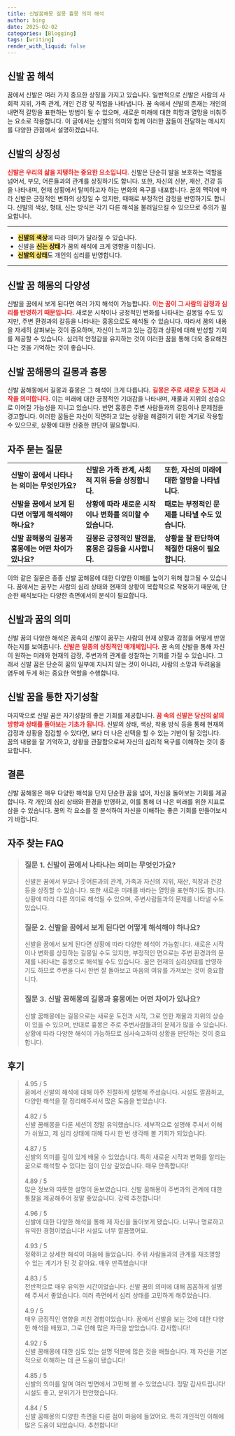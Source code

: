 ```yaml
---
title: 신발꿈해몽 길몽 흉몽 의미 해석
author: bing
date: 2025-02-02
categories: [Blogging]
tags: [writing]
render_with_liquid: false
---
```



<h2 id='신발 꿈 해석'>신발 꿈 해석</h2>

<p>꿈에서 신발은 여러 가지 중요한 상징을 가지고 있습니다. 일반적으로 신발은 사람의 사회적 지위, 가족 관계, 개인 건강 및 직업을 나타냅니다. 꿈 속에서 신발의 존재는 개인의 내면적 갈망을 표현하는 방법이 될 수 있으며, 새로운 미래에 대한 희망과 열망을 비춰주는 요소로 작용합니다. 이 글에서는 신발의 의미와 함께 이러한 꿈들이 전달하는 메시지를 다양한 관점에서 설명하겠습니다.</p>

<h2 id='신발의 상징성'>신발의 상징성</h2>

<p><b><span style="color: #ee2323;">신발은 우리의 삶을 지탱하는 중요한 요소입니다.</span></b> 신발은 단순히 발을 보호하는 역할을 넘어서, 부모, 어른들과의 관계를 상징하기도 합니다. 또한, 자신의 신분, 재산, 건강 등을 나타내며, 현재 상황에서 탈피하고자 하는 변화의 욕구를 내포합니다. 꿈의 맥락에 따라 신발은 긍정적인 변화의 상징일 수 있지만, 때때로 부정적인 감정을 반영하기도 합니다. 신발의 색상, 형태, 신는 방식은 각기 다른 해석을 불러일으킬 수 있으므로 주의가 필요합니다.</p>

<hr />

<ul>
    <li><b><span style="background-color: #ffe066;">신발의 색상</span></b>에 따라 의미가 달라질 수 있습니다.</li>
    <li>신발을 <b><span style="background-color: #ffe066;">신는 상태</span></b>가 꿈의 해석에 크게 영향을 미칩니다.</li>
    <li><b><span style="background-color: #ffe066;">신발의 상태</span></b>도 개인의 심리를 반영합니다.</li>
</ul>

<hr />

<h2 id='신발 꿈 해몽의 다양성'>신발 꿈 해몽의 다양성</h2>

<p>신발을 꿈에서 보게 된다면 여러 가지 해석이 가능합니다. <b><span style="color: #ee2323;">이는 꿈이 그 사람의 감정과 심리를 반영하기 때문입니다.</span></b> 새로운 시작이나 긍정적인 변화를 나타내는 길몽일 수도 있지만, 주변 환경과의 갈등을 나타내는 흉몽으로도 해석될 수 있습니다. 따라서 꿈의 내용을 자세히 살펴보는 것이 중요하며, 자신이 느끼고 있는 감정과 상황에 대해 반성할 기회를 제공할 수 있습니다. 심리적 안정감을 유지하는 것이 이러한 꿈을 통해 더욱 중요해진다는 것을 기억하는 것이 좋습니다.</p>

<h2 id='신발 꿈해몽의 길몽과 흉몽'>신발 꿈해몽의 길몽과 흉몽</h2>

<p>신발 꿈해몽에서 길몽과 흉몽은 그 해석이 크게 다릅니다. <b><span style="color: #ee2323;">길몽은 주로 새로운 도전과 시작을 의미합니다.</span></b> 이는 미래에 대한 긍정적인 기대감을 나타내며, 재물과 지위의 상승으로 이어질 가능성을 지니고 있습니다. 반면 흉몽은 주변 사람들과의 갈등이나 문제점을 경고합니다. 이러한 꿈들은 자신이 직면하고 있는 상황을 해결하기 위한 계기로 작용할 수 있으므로, 상황에 대한 신중한 판단이 필요합니다.</p>

<h2 id='자주 묻는 질문'>자주 묻는 질문</h2>

<table>
    <tr>
        <td><b>신발이 꿈에서 나타나는 의미는 무엇인가요?</b></td>
        <td><b>신발은 가족 관계, 사회적 지위 등을 상징합니다.</b></td>
        <td><b>또한, 자신의 미래에 대한 열망을 나타냅니다.</b></td>
    </tr>
    <tr>
        <td><b>신발을 꿈에서 보게 된다면 어떻게 해석해야 하나요?</b></td>
        <td><b>상황에 따라 새로운 시작이나 변화를 의미할 수 있습니다.</b></td>
        <td><b>때로는 부정적인 문제를 나타낼 수도 있습니다.</b></td>
    </tr>
    <tr>
        <td><b>신발 꿈해몽의 길몽과 흉몽에는 어떤 차이가 있나요?</b></td>
        <td><b>길몽은 긍정적인 발전을, 흉몽은 갈등을 시사합니다.</b></td>
        <td><b>상황을 잘 판단하여 적절한 대응이 필요합니다.</b></td>
    </tr>
</table>

<p>이와 같은 질문은 종종 신발 꿈해몽에 대한 다양한 이해를 높이기 위해 참고될 수 있습니다. 꿈에서는 꿈꾸는 사람의 심리 상태와 현재의 상황이 복합적으로 작용하기 때문에, 단순한 해석보다는 다양한 측면에서의 분석이 필요합니다.</p>

<h2 id='신발과 꿈의 의미'>신발과 꿈의 의미</h2>

<p>신발 꿈의 다양한 해석은 꿈속의 신발이 꿈꾸는 사람의 현재 상황과 감정을 어떻게 반영하는지를 보여줍니다. <b><span style="color: #ee2323;">신발은 일종의 상징적인 매개체입니다.</span></b> 꿈 속의 신발을 통해 자신이 원하는 미래와 현재의 감정, 주변과의 관계를 성찰하는 기회를 가질 수 있습니다. 그래서 신발 꿈은 단순히 꿈의 일부에 지나지 않는 것이 아니라, 사람의 소망과 두려움을 염두에 두게 하는 중요한 역할을 수행합니다.</p>

<h2 id='신발 꿈을 통한 자기성찰'>신발 꿈을 통한 자기성찰</h2>

<p>마지막으로 신발 꿈은 자기성찰의 좋은 기회를 제공합니다. <b><span style="color: #ee2323;">꿈 속의 신발은 당신의 삶의 방향과 상태를 돌아보는 기초가 됩니다.</span></b> 신발의 상태, 색상, 착용 방식 등을 통해 현재의 감정과 상황을 점검할 수 있다면, 보다 더 나은 선택을 할 수 있는 기반이 될 것입니다. 꿈의 내용을 잘 기억하고, 상황을 관찰함으로써 자신의 심리적 욕구를 이해하는 것이 중요합니다.</p>

<h2 id='결론'>결론</h2>

<p>신발 꿈해몽은 매우 다양한 해석을 단지 단순한 꿈을 넘어, 자신을 돌아보는 기회를 제공합니다. 각 개인의 심리 상태와 환경을 반영하고, 이를 통해 더 나은 미래를 위한 지표로 삼을 수 있습니다. 꿈의 각 요소를 잘 분석하여 자신을 이해하는 좋은 기회를 만들어보시기 바랍니다.</p>


<h2 id='자주_찾는_FAQ'>자주 찾는 FAQ</h2>
<div itemscope="" itemtype="https://schema.org/FAQPage"> 
<blockquote> 
<div itemscope="" itemprop="mainEntity" itemtype="https://schema.org/Question"> 
<h3 itemprop="name">질문 1. 신발이 꿈에서 나타나는 의미는 무엇인가요?</h3> 
<div itemscope="" itemprop="acceptedAnswer" itemtype="https://schema.org/Answer"> 
<span itemprop="text"> 
<p>신발은 꿈에서 부모나 웃어른과의 관계, 가족과 자신의 지위, 재산, 직장과 건강 등을 상징할 수 있습니다. 또한 새로운 미래를 바라는 열망을 표현하기도 합니다. 상황에 따라 다른 의미로 해석될 수 있으며, 주변사람들과의 문제를 나타낼 수도 있습니다.</p> 
</span> 
</div> 
</div> 
<div itemscope="" itemprop="mainEntity" itemtype="https://schema.org/Question"> 
<h3 itemprop="name">질문 2. 신발을 꿈에서 보게 된다면 어떻게 해석해야 하나요?</h3> 
<div itemscope="" itemprop="acceptedAnswer" itemtype="https://schema.org/Answer"> 
<span itemprop="text"> 
<p>신발을 꿈에서 보게 된다면 상황에 따라 다양한 해석이 가능합니다. 새로운 시작이나 변화를 상징하는 길몽일 수도 있지만, 부정적인 면으로는 주변 환경과의 문제를 나타내는 흉몽으로 해석될 수도 있습니다. 꿈은 현재의 심리상태를 반영하기도 하므로 주변을 다시 한번 잘 돌아보고 마음의 여유를 가져보는 것이 중요합니다.</p> 
</span> 
</div> 
</div> 
<div itemscope="" itemprop="mainEntity" itemtype="https://schema.org/Question"> 
<h3 itemprop="name">질문 3. 신발 꿈해몽의 길몽과 흉몽에는 어떤 차이가 있나요?</h3> 
<div itemscope="" itemprop="acceptedAnswer" itemtype="https://schema.org/Answer"> 
<span itemprop="text"> 
<p>신발 꿈해몽에는 길몽으로는 새로운 도전과 시작, 그로 인한 재물과 지위의 상승이 있을 수 있으며, 반대로 흉몽은 주로 주변사람들과의 문제가 많을 수 있습니다. 상황에 따라 다양한 해석이 가능하므로 심사숙고하여 상황을 판단하는 것이 중요합니다.</p> 
</span> 
</div> 
</div> 
</blockquote> 
</div> 
<h2 id='후기'>후기</h2>
<div itemscope itemtype="https://schema.org/Product">
  <blockquote>
  <div itemprop="review" itemscope itemtype="https://schema.org/Review">
      <div itemprop="reviewRating" itemscope itemtype="https://schema.org/Rating"> <span itemprop="ratingValue">4.95</span> / <span itemprop="bestRating">5</span> </div>
      <span itemprop="reviewBody">꿈에서 신발의 해석에 대해 아주 친절하게 설명해 주셨습니다. 시설도 깔끔하고, 다양한 해석을 잘 정리해주셔서 많은 도움을 받았습니다.</span>
  </div>
  <br>
  <div itemprop="review" itemscope itemtype="https://schema.org/Review">
      <div itemprop="reviewRating" itemscope itemtype="https://schema.org/Rating"> <span itemprop="ratingValue">4.82</span> / <span itemprop="bestRating">5</span> </div>
      <span itemprop="reviewBody">신발 꿈해몽을 다룬 세션이 정말 유익했습니다. 세부적으로 설명해 주셔서 이해가 쉬웠고, 제 심리 상태에 대해 다시 한 번 생각해 볼 기회가 되었습니다.</span>
  </div>
  <br>
  <div itemprop="review" itemscope itemtype="https://schema.org/Review">
      <div itemprop="reviewRating" itemscope itemtype="https://schema.org/Rating"> <span itemprop="ratingValue">4.87</span> / <span itemprop="bestRating">5</span> </div>
      <span itemprop="reviewBody">신발의 의미를 깊이 있게 배울 수 있었습니다. 특히 새로운 시작과 변화를 알리는 꿈으로 해석할 수 있다는 점이 인상 깊었습니다. 매우 만족합니다!</span>
  </div>
  <br>
  <div itemprop="review" itemscope itemtype="https://schema.org/Review">
      <div itemprop="reviewRating" itemscope itemtype="https://schema.org/Rating"> <span itemprop="ratingValue">4.89</span> / <span itemprop="bestRating">5</span> </div>
      <span itemprop="reviewBody">많은 정보와 따뜻한 설명이 돋보였습니다. 신발 꿈해몽이 주변과의 관계에 대한 통찰을 제공해주어 정말 좋았습니다. 강력 추천합니다!</span>
  </div>
  <br>
  <div itemprop="review" itemscope itemtype="https://schema.org/Review">
      <div itemprop="reviewRating" itemscope itemtype="https://schema.org/Rating"> <span itemprop="ratingValue">4.96</span> / <span itemprop="bestRating">5</span> </div>
      <span itemprop="reviewBody">신발에 대한 다양한 해석을 통해 제 자신을 돌아보게 됐습니다. 너무나 명료하고 유익한 경험이었습니다! 시설도 너무 깔끔했어요.</span>
  </div>
  <br>
  <div itemprop="review" itemscope itemtype="https://schema.org/Review">
      <div itemprop="reviewRating" itemscope itemtype="https://schema.org/Rating"> <span itemprop="ratingValue">4.93</span> / <span itemprop="bestRating">5</span> </div>
      <span itemprop="reviewBody">정확하고 상세한 해석이 마음에 들었습니다. 주위 사람들과의 관계를 재조명할 수 있는 계기가 된 것 같아요. 매우 만족했습니다!</span>
  </div>
  <br>
  <div itemprop="review" itemscope itemtype="https://schema.org/Review">
      <div itemprop="reviewRating" itemscope itemtype="https://schema.org/Rating"> <span itemprop="ratingValue">4.83</span> / <span itemprop="bestRating">5</span> </div>
      <span itemprop="reviewBody">전반적으로 매우 유익한 시간이었습니다. 신발 꿈의 의미에 대해 꼼꼼하게 설명해 주셔서 좋았습니다. 여러 측면에서 심리 상태를 고민하게 해주었습니다.</span>
  </div>
  <br>
  <div itemprop="review" itemscope itemtype="https://schema.org/Review">
      <div itemprop="reviewRating" itemscope itemtype="https://schema.org/Rating"> <span itemprop="ratingValue">4.9</span> / <span itemprop="bestRating">5</span> </div>
      <span itemprop="reviewBody">매우 긍정적인 영향을 끼친 경험이었습니다. 꿈에서 신발을 보는 것에 대한 다양한 해석을 배웠고, 그로 인해 많은 자극을 받았습니다. 감사합니다!</span>
  </div>
  <br>
  <div itemprop="review" itemscope itemtype="https://schema.org/Review">
      <div itemprop="reviewRating" itemscope itemtype="https://schema.org/Rating"> <span itemprop="ratingValue">4.92</span> / <span itemprop="bestRating">5</span> </div>
      <span itemprop="reviewBody">신발 꿈해몽에 대한 심도 있는 설명 덕분에 많은 것을 배웠습니다. 제 자신을 기본적으로 이해하는 데 큰 도움이 됐습니다!</span>
  </div>
  <br>
  <div itemprop="review" itemscope itemtype="https://schema.org/Review">
      <div itemprop="reviewRating" itemscope itemtype="https://schema.org/Rating"> <span itemprop="ratingValue">4.85</span> / <span itemprop="bestRating">5</span> </div>
      <span itemprop="reviewBody">신발의 의미를 알며 여러 방면에서 고민해 볼 수 있었습니다. 정말 감사드립니다! 시설도 좋고, 분위기가 편안했습니다.</span>
  </div>
  <br>
  <div itemprop="review" itemscope itemtype="https://schema.org/Review">
      <div itemprop="reviewRating" itemscope itemtype="https://schema.org/Rating"> <span itemprop="ratingValue">4.84</span> / <span itemprop="bestRating">5</span> </div>
      <span itemprop="reviewBody">신발 꿈해몽의 다양한 측면을 다룬 점이 마음에 들었어요. 특히 개인적인 이해에 많은 도움이 되었습니다. 추천합니다!</span>
  </div>
  </blockquote>
</div>
